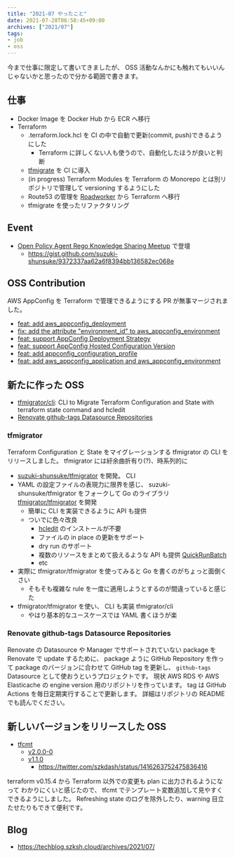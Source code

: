 ```yaml
---
title: "2021-07 やったこと"
date: 2021-07-28T06:58:45+09:00
archives: ["2021/07"]
tags:
- job
- oss
---
```


今まで仕事に限定して書いてきましたが、 OSS 活動なんかにも触れてもいいんじゃないかと思ったので分かる範囲で書きます。

## 仕事

* Docker Image を Docker Hub から ECR へ移行
* Terraform
  * .terraform.lock.hcl を CI の中で自動で更新(commit, push)できるようにした
    * Terraform に詳しくない人も使うので、自動化したほうが良いと判断
  * [tfmigrate](https://github.com/minamijoyo/tfmigrate) を CI に導入
  * (in progress) Terraform Modules を Terraform の Monorepo とは別リポジトリで管理して versioning するようにした
  * Route53 の管理を [Roadworker](https://github.com/codenize-tools/roadworker) から Terraform へ移行
  * tfmigrate を使ったリファクタリング

## Event

* [Open Policy Agent Rego Knowledge Sharing Meetup](https://mercari.connpass.com/event/211073/) で登壇
  * https://gist.github.com/suzuki-shunsuke/9372337aa62a6f8394bb136582ec068e

## OSS Contribution

AWS AppConfig を Terraform で管理できるようにする PR が無事マージされました。

* [feat: add aws_appconfig_deployment](https://github.com/hashicorp/terraform-provider-aws/pull/20172)
* [fix: add the attribute "environment_id" to aws_appconfig_environment](https://github.com/hashicorp/terraform-provider-aws/pull/20176)
* [feat: support AppConfig Deployment Strategy](https://github.com/hashicorp/terraform-provider-aws/pull/19359)
* [feat: support AppConfig Hosted Configuration Version](https://github.com/hashicorp/terraform-provider-aws/pull/19324)
* [feat: add appconfig_configuration_profile](https://github.com/hashicorp/terraform-provider-aws/pull/19320)
* [feat: add aws_appconfig_application and aws_appconfig_environment](https://github.com/hashicorp/terraform-provider-aws/pull/19307)

## 新たに作った OSS

* [tfmigrator/cli](https://github.com/tfmigrator/cli): CLI to Migrate Terraform Configuration and State with terraform state command and hcledit
* [Renovate github-tags Datasource Repositories](https://github.com/suzuki-shunsuke/renovate-github-tags-datasource-repositories)

### tfmigrator

Terraform Configuration と State をマイグレーションする tfmigrator の CLI をリリースしました。
tfmigrator には紆余曲折有り(?)、時系列的に

* [suzuki-shunsuke/tfmigrator](https://github.com/suzuki-shunsuke/tfmigrator) を開発。 CLI
* YAML の設定ファイルの表現力に限界を感じ、 suzuki-shunsuke/tfmigrator をフォークして Go のライブラリ [tfmigrator/tfmigrator](https://github.com/tfmigrator/tfmigrator) を開発
  * 簡単に CLI を実装できるように API も提供
  * ついでに色々改良
    * [hcledit](https://github.com/minamijoyo/hcledit) のインストールが不要
    * ファイルの in place の更新をサポート
    * dry run のサポート
    * 複数のリソースをまとめて扱えるような API も提供 [QuickRunBatch](https://pkg.go.dev/github.com/tfmigrator/tfmigrator@v0.5.1/tfmigrator#QuickRunBatch)
    * etc
* 実際に tfmigrator/tfmigrator を使ってみると Go を書くのがちょっと面倒くさい
  * そもそも複雑な rule を一度に適用しようとするのが間違っていると感じた
* tfmigrator/tfmigrator を使い、 CLI も実装 tfmigrator/cli
  * やはり基本的なユースケースでは YAML 書くほうが楽

### Renovate github-tags Datasource Repositories

Renovate の Datasource や Manager でサポートされていない package を Renovate で update するために、
package ように GitHub Repository を作って package のバージョンに合わせて GitHub tag を更新し、
`github-tags` Datasource として使おうというプロジェクトです。
現状 AWS RDS や AWS Elasticache の engine version 用のリポジトリを作っています。
tag は GitHub Actions を毎日定期実行することで更新します。
詳細はリポジトリの README でも読んでください。

## 新しいバージョンをリリースした OSS

* [tfcmt](https://github.com/suzuki-shunsuke/tfcmt)
  * [v2.0.0-0](https://github.com/suzuki-shunsuke/tfcmt/releases/tag/v2.0.0-0)
  * [v1.1.0](https://github.com/suzuki-shunsuke/tfcmt/releases/tag/v1.1.0)
    * https://twitter.com/szkdash/status/1416263752475836416

terraform v0.15.4 から Terraform 以外での変更も plan に出力されるようになって
わかりにくいと感じたので、 tfcmt でテンプレート変数追加して見やすくできるようにしました。
Refreshing state のログを除外したり、warning 目立たせたりもできて便利です。

## Blog

* https://techblog.szksh.cloud/archives/2021/07/
